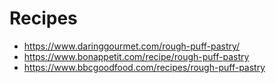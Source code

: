 # Recipes
* https://www.daringgourmet.com/rough-puff-pastry/
* https://www.bonappetit.com/recipe/rough-puff-pastry
* https://www.bbcgoodfood.com/recipes/rough-puff-pastry
